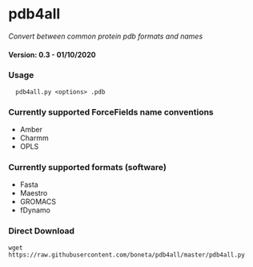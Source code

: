 # pdb4all
*Convert between common protein pdb formats and names*

#### Version:  0.3 - 01/10/2020

### Usage
```
  pdb4all.py <options> .pdb
```

### Currently supported ForceFields name conventions
  * Amber
  * Charmm
  * OPLS

### Currently supported formats (software)
  * Fasta
  * Maestro
  * GROMACS
  * fDynamo

### Direct Download
`wget https://raw.githubusercontent.com/boneta/pdb4all/master/pdb4all.py`
